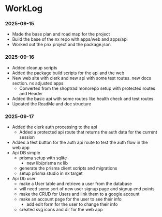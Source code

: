 # WorkLog

### 2025-09-15

- Made the base plan and road map for the project
- Build the base of the nx repo with apps/web and apps/api
- Worked out the pnx project and the package.json

### 2025-09-16

- Added cleanup scripts
- Added the package build scripts for the api and the web
- New web site with clerk and new api with some test routes. new docs section. nx adjusted apps
  - Converted from the shoptrad monorepo setup with protected routes and Header
- Added the basic api with some routes like health check and test routes
- Updated the ReadMe and doc structure

### 2025-09-17

- Added the clerk auth processing to the api
  - Added a protected api route that returns the auth data for the current session
- Added a test button for the auth api route to test the auth flow in the web app
- Api DB simple
  - prisma setup with sqlite
    - new lib/prisma nx lib
  - generate the prisma client scripts and migrations
  - setup prisma studio in nx target
- Api Db user
  - make a User table and retrieve a user from the database
  - will need some sort of new user signup page and signup end points
  - make the CRUD for Users and link them to a google account
  - make an account page for the user to see their info
    - add edit form for the user to change their info
  - created svg icons and dir for the web app
